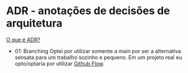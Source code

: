 # ADR - anotações de decisões de arquitetura
[O que é ADR?](https://adr.github.io/)

- 01: Branching
Optei por utilizar somente a main por ser a alternativa sensata para um trabalho sozinho e pequeno.
Em um projeto real eu opto/optaria por utilizar [Github Flow](https://guides.github.com/introduction/flow/).

